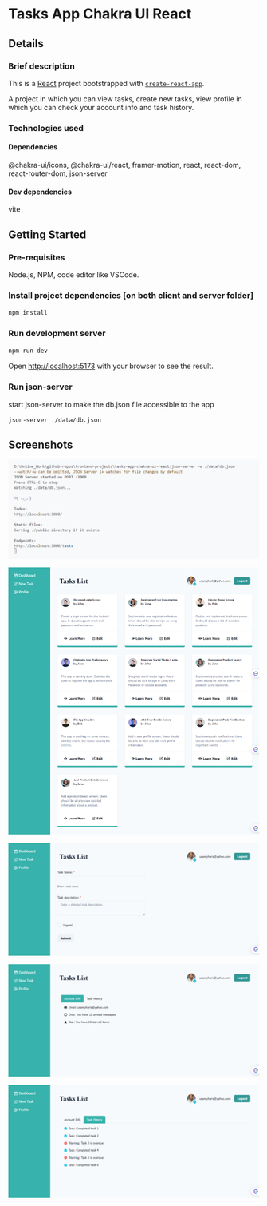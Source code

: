 # Tasks App Chakra UI React

## Details

### Brief description

This is a [React](https://react.dev/) project bootstrapped with [`create-react-app`](https://github.com/facebook/create-react-app).

A project in which you can view tasks, create new tasks, view profile in which you can check your account info and task history.

### Technologies used

#### Dependencies

@chakra-ui/icons, @chakra-ui/react, framer-motion, react, react-dom, react-router-dom, json-server

#### Dev dependencies

vite

## Getting Started

### Pre-requisites

Node.js, NPM, code editor like VSCode.

### Install project dependencies [on both client and server folder]

```bash
npm install
```

### Run development server

```bash
npm run dev
```

Open [http://localhost:5173](http://localhost:5173) with your browser to see the result.

### Run json-server

start json-server to make the db.json file accessible to the app

```bash
json-server ./data/db.json
```

## Screenshots

![json-server terminal](./assets/image.png)

![home page](./assets/image2.png)

![create task](./assets/image3.png)

![profile account info](./assets/image4.png)

![profile task history](./assets/image5.png)
